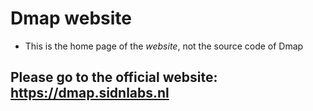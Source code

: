 # Dmap website

  * This is the home page of the *website*, not the source code of Dmap
## Please go to the official website: https://dmap.sidnlabs.nl